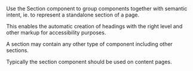 Use the Section component to group components together with semantic intent, ie. to represent a standalone section of a page.

This enables the automatic creation of headings with the right level and other markup for accessibility purposes.

A section may contain any other type of component including other sections.

Typically the section component should be used on content pages.